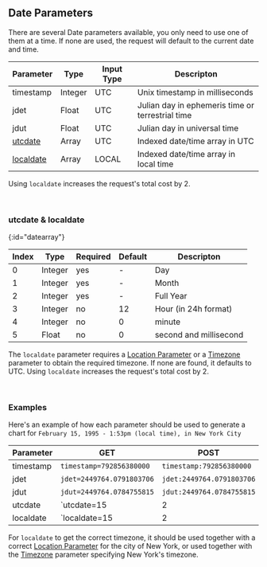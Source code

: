 ## Date Parameters

There are several Date parameters available, you only need to use one of them at a time. If none are used, the request will default to the current date and time.

| Parameter | Type | Input Type | Descripton
|---|---|---|---|
| timestamp | Integer | UTC | Unix timestamp in milliseconds |
| jdet | Float | UTC | Julian day in ephemeris time or terrestrial time |
| jdut | Float | UTC | Julian day in universal time |
| [utcdate](#datearray) | Array | UTC | Indexed date/time array in UTC |
| [localdate](#datearray) | Array | LOCAL | Indexed date/time array in local time |

Using `localdate` increases the request's total cost by 2.

<br>

### utcdate & localdate
{:id="datearray"}

| Index | Type | Required | Default | Descripton |
|---|---|---|---|---|
| 0 | Integer | yes | - | Day |
| 1 | Integer | yes | - | Month |
| 2 | Integer | yes | - | Full Year |
| 3 | Integer | no | 12 | Hour (in 24h format) |
| 4 | Integer | no | 0 | minute |
| 5 | Float | no | 0 | second and millisecond |

The `localdate` parameter requires a [Location Parameter](/astrologico/param_location.html) or a [Timezone](/astrologico/param_timezone) parameter to obtain the required timezone. If none are found, it defaults to UTC. Using `localdate` increases the request's total cost by 2.

<br>

### Examples

Here's an example of how each parameter should be used to generate a chart for `February 15, 1995 - 1:53pm (local time), in New York City`

| Parameter | GET | POST
|---|---|---|
| timestamp | `timestamp=792856380000` | `timestamp:792856380000` |
| jdet | `jdet=2449764.0791803706` | `jdet:2449764.0791803706` |
| jdut | `jdut=2449764.0784755815` | `jdut:2449764.0784755815` |
| utcdate | `utcdate=15|2|1995|18|53` | `utcdate:[15,2,1995,18,53]` |
| localdate | `localdate=15|2|1995|13|53` | `localdate:[15,2,1995,13,53]` |

For `localdate` to get the correct timezone, it should be used together with a correct [Location Parameter](/astrologico/param_location.html) for the city of New York, or used together with the [Timezone](/astrologico/param_timezone) parameter specifying New York's timezone.

<br><br><br>

